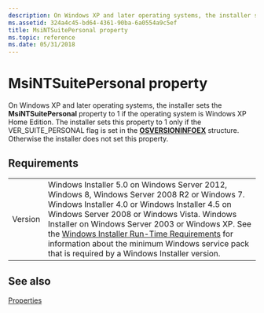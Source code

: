 ```yaml
---
description: On Windows XP and later operating systems, the installer sets the MsiNTSuitePersonal property to 1 if the operating system is Windows XP Home Edition.
ms.assetid: 324a4c45-bd64-4361-90ba-6a0554a9c5ef
title: MsiNTSuitePersonal property
ms.topic: reference
ms.date: 05/31/2018
---
```


# MsiNTSuitePersonal property

On Windows XP and later operating systems, the installer sets the **MsiNTSuitePersonal** property to 1 if the operating system is Windows XP Home Edition. The installer sets this property to 1 only if the VER\_SUITE\_PERSONAL flag is set in the [**OSVERSIONINFOEX**](/windows/win32/api/winnt/ns-winnt-osversioninfoexa) structure. Otherwise the installer does not set this property.

## Requirements



|                    |                                                                                                                                                                                                                                                                                                                                                                                                                                                  |
|--------------------|--------------------------------------------------------------------------------------------------------------------------------------------------------------------------------------------------------------------------------------------------------------------------------------------------------------------------------------------------------------------------------------------------------------------------------------------------|
| Version<br/> | Windows Installer 5.0 on Windows Server 2012, Windows 8, Windows Server 2008 R2 or Windows 7. Windows Installer 4.0 or Windows Installer 4.5 on Windows Server 2008 or Windows Vista. Windows Installer on Windows Server 2003 or Windows XP. See the [Windows Installer Run-Time Requirements](windows-installer-portal.md) for information about the minimum Windows service pack that is required by a Windows Installer version.<br/> |



## See also

<dl> <dt>

[Properties](properties.md)
</dt> </dl>

 

 
